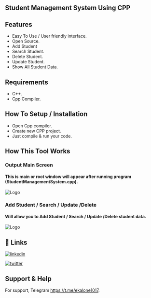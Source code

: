 
##  Student Management System Using CPP


## Features

- Easy To Use / User friendly interface.
- Open Source.
- Add Student
- Search Student.
- Delete Student.
- Update Student.
- Show All Student Data.

## Requirements
- C++.
- Cpp Compiler.

## How To Setup / Installation

- Open Cpp compiler.
- Create new CPP project.
- Just compile & run your code.

## How This Tool Works

### Output Main Screen
#### This is main or root window will appear after running program (StudentManagementSystem.cpp).
![Logo](https://raw.githubusercontent.com/pkiran1017/sStudent-Management-System-Project-cpp/main/Output%201.jpg)

### Add Student / Search / Update /Delete
#### Will allow you to Add Student / Search / Update /Delete student data.
![Logo](https://raw.githubusercontent.com/pkiran1017/sStudent-Management-System-Project-cpp/main/Output%202.jpg)

## 🔗 Links
[![linkedin](https://img.shields.io/badge/linkedin-0A66C2?style=for-the-badge&logo=linkedin&logoColor=white)](https://www.linkedin.com/in/pkiran101714)

[![twitter](https://img.shields.io/badge/twitter-1DA1F2?style=for-the-badge&logo=twitter&logoColor=white)](https://twitter.com/Pkiran101714)


## Support & Help

For support, Telegram https://t.me/ekalone1017.
